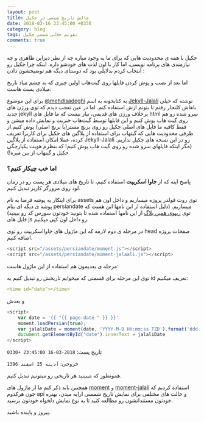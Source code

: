 ```yaml
---
layout: post
title: چالش تاریخ شمسی در جکیل
date: 2018-03-16 23:45:00 +0330
category: blog
tags: تقویم جلالی شمسی جکیل
comments: true
---
```


جکیل با همه ی محدودیت هایی که برای ما به وجود میاره چه از نظر دیزاین ظاهری و چه نیازمندی های برنامه نویسی، اما کار با اون لذت های خودشو داره.
اینکه چرا جکیل رو انتخاب کردم بدلایلی بود که دوستای دیگه هم توضیحشون دادن :

اما بعد از نصب و پوش کردن فایلها روی گیت‌هاب اولین چیزی که به چشم میاد تاریخ میلادی پست هاست.

برای این موضوع
[@mehdisadeghi][0]
یه کتابخونه به اسم
[Jekyll-Jalali][1]
نوشته که خیلی باهاش کلنجار رفتم تا بتونم ازش استفاده کنم. اما در عین تعجب دیدم که توی ورژن های جدید
jekyll
برخلاف ورژن های قدیمی، نیاز نیست که ما فایل های
html
سِرو شده رو هم روی گیت هاب پوش کنیم و این فایلها توسط گیت‌هاب جنریت و نمایش داده میشن و فقط کافیه ما فایل های اصلی جکیل رو روی برنچ مستر(یا برنچ اصلی) پوش کنیم.از طرفی محدودیت هایی که گیتهاب برای استفاده از پلاگین های جکیل برای کاربرا تعریف کرده، عملا امکان استفاده از پلاگین
Jekyll-Jalali
رو در این نسخه های جکیل نداریم. (مگر اینکه فایلهای سرو شده رو روی گیت هاب پوش کنیم! که بنظرم هویت یکپارچگی جکیل و گیتهاب از بین میره!)

### اما خب چیکار کنیم؟
پاسخ اینه که از 
**جاوا اسکریپت**
استفاده کنیم، تا تاریخ های میلادی هر پست رو در زمان لود روی مرورگر کاربر تبدیل کنیم.

برای اینکار یه پوشه فرضا به نام
assets
توی روت فولدر پروژه میسازیم و داخل اون هم پوشه ی دیگه ای بنام
persiandate
میسازیم.
(دلیل استفاده از این نامها این هست که توی
[ریپوی همین بلاگ][2]
از این نامها استفاده شده تا بتونید خودتون سورس کد رو ببینید)
فایل های 
js
رو داخل اون کپی میکنیم.

در مرحله ی دوم لازمه که این ماژول های جاوااسکریپت رو توی
head
صفحات پروژه اضافه کنیم.
```js
<script src="/assets/persiandate/moment.js"></script>
<script src="/assets/persiandate/moment-jalaali.js"></script>
```

مرحله ی بعدیمون هم استفاده از این ماژول هاست:

توی این مرحله برای قسمتی که میخوایم تاریخش رو تبدیل کنیم یه
id
تعریف میکنیم:
```yaml
<time id="date"></time>
```
و بعدش 
```js
<script>
    var date = '{{ "{{ page.date " }} }}'
    moment.loadPersian(true);
    var jalaliDate = moment(date, 'YYYY-M-D HH:mm:ss TZD').format('ddd jD jMMMM jYYYY');
    document.getElementById("date").innerText = jalaliDate
</script>
```
تاریخ پست: `2018-03-16 23:45:00 +0330`

خروجی: `آدینه 25 اسفند 1396`

همونطور که میبینید هر تاریخی رو میتونیم تبدیل کنیم.

همچنین باید ذکر کنم ما از ماژول های
[moment][3]
و
[moment-jalali][4]
استفاده کردیم که چون هرکدوم
api
 و حالت های مختلفی برای نمایش تاریخ شمسی ارایه میدن، بهتره خودتون مستنداتشون رو مطالعه کنید تا به نوع نمایش دلخواه خودتون برسید.

پیروز و پاینده باشید.

 
[0]: https://github.com/mehdisadeghi
[1]: https://github.com/mehdisadeghi/jekyll-jalali
[2]: https://github.com/beigirad/beigirad.github.io/tree/master/assets/persiandate
[3]: https://momentjs.com/
[4]: https://github.com/jalaali/moment-jalaali